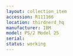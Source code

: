 ```yaml
---
layout: collection_item
accession: R111166
location: thirdnerd_hq
manufacturer: IBM
model: PS/2 Model 25
serial: 
status: working
---
```



